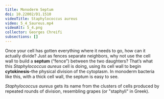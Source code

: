 ```yaml
---
title: Monoderm Septum
doi: 10.22002/D1.1510
videoTitle: Staphylococcus aureus
video: 5_4_Saureus.mp4
videoAlt: 5_4.png
collector: Georges Chreifi
subsections: []
---
```


Once your cell has gotten everything where it needs to go, how can it actually divide? Just as fences separate neighbors, why not use the cell wall to build a **septum** (“fence”) between the two daughters? That’s what this *Staphylococcus aureus* cell is doing, using its cell wall to begin **cytokinesis**–the physical division of the cytoplasm. In monoderm bacteria like this, with a thick cell wall, the septum is easy to see.

*Staphylococcus aureus* gets its name from the clusters of cells produced by repeated rounds of division, resembling grapes (or "staphyli" in Greek).

